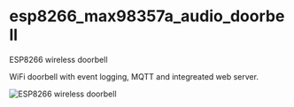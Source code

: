 # esp8266_max98357a_audio_doorbell
ESP8266 wireless doorbell 

WiFi doorbell with event logging, MQTT and integreated web server.

![ESP8266 wireless doorbell](https://github.com/ivanovp/esp8266_wireless_doorbell/blob/main/hardware/esp8266_max98357a_audio_doorbell_bb.png?raw=true)

